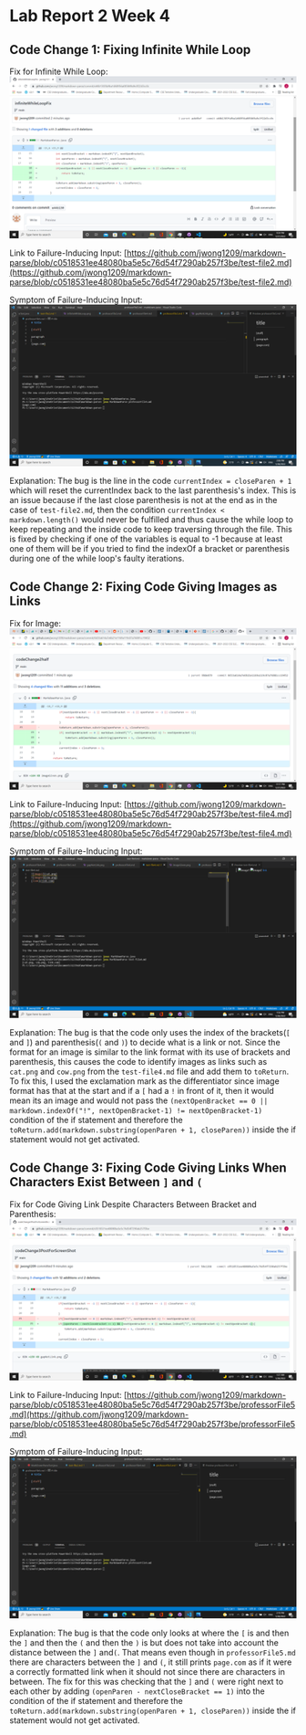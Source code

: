 # **Lab Report 2 Week 4**

## Code Change 1: Fixing Infinite While Loop
Fix for Infinite While Loop: ![](infiniteWhileLoopFix.png)

Link to Failure-Inducing Input: [https://github.com/jwong1209/markdown-parse/blob/c0518531ee48080ba5e5c76d54f7290ab257f3be/test-file2.md](https://github.com/jwong1209/markdown-parse/blob/c0518531ee48080ba5e5c76d54f7290ab257f3be/test-file2.md)

Symptom of Failure-Inducing Input: 
![Infinite While Loop](infiniteWhileLoop.png)

Explanation: The bug is the line in the code `currentIndex = closeParen + 1` which will reset the currentIndex back to the last parenthesis's index. This is an issue because if the last close parenthesis is not at the end as in the case of `test-file2.md`, then the condition `currentIndex < markdown.length()` would never be fulfilled and thus cause the while loop to keep repeating and the inside code to keep traversing through the file. This is fixed by checking if one of the variables is equal to -1 because at least one of them will be if you tried to find the indexOf a bracket or parenthesis during one of the while loop's faulty iterations.

## Code Change 2: Fixing Code Giving Images as Links
Fix for Image: ![](imageGivenFix.png)

Link to Failure-Inducing Input: [https://github.com/jwong1209/markdown-parse/blob/c0518531ee48080ba5e5c76d54f7290ab257f3be/test-file4.md](https://github.com/jwong1209/markdown-parse/blob/c0518531ee48080ba5e5c76d54f7290ab257f3be/test-file4.md)

Symptom of Failure-Inducing Input:
![imageGiven](imageGiven.png)

Explanation: The bug is that the code only uses the index of the brackets(`[` and `]`) and parenthesis(`(` and `)`) to decide what is a link or not. Since the format for an image is similar to the link format with its use of brackets and parenthesis, this causes the code to identify images as links  such as `cat.png` and `cow.png` from the `test-file4.md` file and add them to `toReturn`. To fix this, I used the exclamation mark as the differentiator since image format has that at the start and if a `[` had a `!` in front of it, then it would mean its an image and would not pass the `(nextOpenBracket == 0 || markdown.indexOf("!", nextOpenBracket-1) != nextOpenBracket-1)` condition of the if statement and therefore the `toReturn.add(markdown.substring(openParen + 1, closeParen))` inside the if statement would not get activated. 

## Code Change 3: Fixing Code Giving Links When Characters Exist Between `]` and `(`
Fix for Code Giving Link Despite Characters Between Bracket and Parenthesis:
![gapNotLinkFix](gapNotLinkFix.png)

Link to Failure-Inducing Input: 
[https://github.com/jwong1209/markdown-parse/blob/c0518531ee48080ba5e5c76d54f7290ab257f3be/professorFile5.md](https://github.com/jwong1209/markdown-parse/blob/c0518531ee48080ba5e5c76d54f7290ab257f3be/professorFile5.md)

Symptom of Failure-Inducing Input:
![gapNotLink](gapNotLink.png)

Explanation: The bug is that the code only looks at where the `[` is and then the `]` and then the `(` and then the `)` is but does not take into account the distance between the `]` and`(`. That means even though in `professorFile5.md` there are characters between the `]` and `(`, it still prints `page.com` as if it were a correctly formatted link when it should not since there are characters in between. The fix for this was checking that the `]` and `(` were right next to each other by adding `(openParen - nextCloseBracket == 1)` into the condition of the if statement and therefore the `toReturn.add(markdown.substring(openParen + 1, closeParen))` inside the if statement would not get activated. 